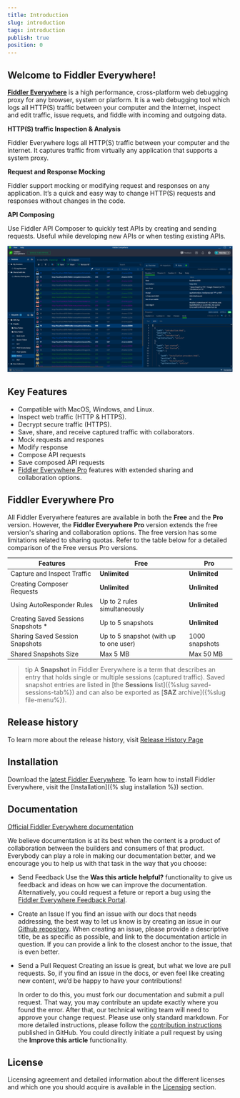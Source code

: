 ```yaml
---
title: Introduction
slug: introduction
tags: introduction
publish: true
position: 0
---
```


## Welcome to Fiddler Everywhere!

[**Fiddler Everywhere**](https://www.telerik.com/fiddler-everywhere) is a high performance, cross-platform web debugging proxy for any browser, system or platform. It is a web debugging tool which logs all HTTP(S) traffic between your computer and the Internet, inspect and edit traffic, issue requets, and fiddle with incoming and outgoing data.

**HTTP(S) traffic Inspection & Analysis**

Fiddler Everywhere logs all HTTP(S) traffic between your computer and the internet. It captures traffic from virtually any application that supports a system proxy.

**Request and Response Mocking**

Fiddler support mocking or modifying request and responses on any application. It’s a quick and easy way to change HTTP(S) requests and responses without changes in the code.

**API Composing**

Use Fiddler API Composer to quickly test APIs by creating and sending requests. Useful while developing new APIs or when testing existing APIs.

![Fiddler Everywhere main screen](./images/menu/fiddler-main-screen.png)
## Key Features

- Compatible with MacOS, Windows, and Linux.
- Inspect web traffic (HTTP & HTTPS).
- Decrypt secure traffic (HTTPS).
- Save, share, and receive captured traffic with collaborators.
- Mock requests and respones
- Modify response
- Compose API requests
- Save composed API requests
- [Fiddler Everywhere Pro](#fiddler-everywhere-pro) features with extended sharing and collaboration options.

## Fiddler Everywhere Pro

All Fiddler Everywhere features are available in both the **Free** and the **Pro** version. However, the **Fiddler Everywhere Pro** version extends the free version's sharing and collaboration options. The free version has some limitations related to sharing quotas. Refer to the table below for a detailed comparison of the Free versus Pro versions.

| __Features__ |  __Free__ | __Pro__ |
|---|---|---|
| Capture and Inspect Traffic | **Unlimited** | **Unlimited** |
| Creating Composer Requests | **Unlimited** | **Unlimited** |
| Using AutoResponder Rules | Up to 2 rules simultaneously | **Unlimited** |
| Creating Saved Sessions Snapshots * | Up to 5 snapshots | **Unlimited** |
| Sharing Saved Session Snapshots | Up to 5 snapshot (with up to one user) | 1000 snapshots  |
| Shared Snapshots Size | Max 5 MB | Max 50 MB |

>tip A **Snapshot** in Fiddler Everywhere is a term that describes an entry that holds single or multiple sessions (captured traffic). Saved snapshot entries are listed in [the **Sessions** list]({%slug saved-sessions-tab%}) and can also be exported as [**SAZ** archive]({%slug file-menu%}).

## Release history

To learn more about the release history, visit [Release History Page](https://www.telerik.com/support/whats-new/fiddler-everywhere/release-history)

## Installation

Download the [latest Fiddler Everywhere](https://www.telerik.com/download/fiddler-everywhere).
To learn how to install Fiddler Everywhere, visit the [Installation]({% slug installation %}) section.

## Documentation

[Official Fiddler Everywhere documentation](https://docs.telerik.com/fiddler-everywhere/introduction?_ga=2.206480400.2086505781.1591948423-772467175.1590489532)

We believe documentation is at its best when the content is a product of collaboration between the builders and consumers of that product. Everybody can play a role in making our documentation better, and we encourage you to help us with that task in the way that you choose:

- Send Feedback
    Use the __Was this article helpful?__ functionality to give us feedback and ideas on how we can improve the documentation. Alternatively, you could request a feture or report a bug using the [Fiddler Everywhere Feedback Portal](https://feedback.telerik.com/fiddler-everywhere).

- Create an Issue
    If you find an issue with our docs that needs addressing, the best way to let us know is by creating an issue in our [Github repository](https://github.com/telerik/fiddler-everywhere-docs). When creating an issue, please provide a descriptive title, be as specific as possible, and link to the documentation article in question. If you can provide a link to the closest anchor to the issue, that is even better.

- Send a Pull Request
    Creating an issue is great, but what we love are pull requests. So, if you find an issue in the docs, or even feel like creating new content, we’d be happy to have your contributions! 

    In order to do this, you must fork our documentation and submit a pull request. That way, you may contribute an update exactly where you found the error. After that, our technical writing team will need to approve your change request. Please use only standard markdown. For more detailed instructions, please follow the [contribution instructions](https://github.com/telerik/fiddler-everywhere-docs#contributing) published in GitHub. You could directly initiate a pull request by using the __Improve this article__ functionality.


## License

Licensing agreement and detailed information about the different licenses and which one you should acquire is available in the [Licensing](https://www.telerik.com/purchase/license-agreement/fiddler-everywhere-beta) section.

